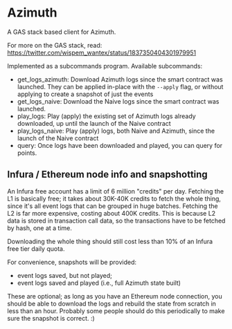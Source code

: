 # Azimuth

A GAS stack based client for Azimuth.

For more on the GAS stack, read: https://twitter.com/wispem_wantex/status/1837350404301979951

Implemented as a subcommands program.  Available subcommands:

- get_logs_azimuth:
	Download Azimuth logs since the smart contract was launched.  They can be applied in-place with the `--apply` flag, or without applying to create a snapshot of just the events
- get_logs_naive:
	Download the Naive logs since the smart contract was launched.
- play_logs:
	Play (apply) the existing set of Azimuth logs already downloaded, up until the launch of the Naive contract
- play_logs_naive:
	Play (apply) logs, both Naive and Azimuth, since the launch of the Naive contract
- query:
	Once logs have been downloaded and played, you can query for points.


## Infura / Ethereum node info and snapshotting

An Infura free account has a limit of 6 million "credits" per day.  Fetching the L1 is basically free; it takes about 30K-40K credits to fetch the whole thing, since it's all event logs that can be grouped in huge batches.  Fetching the L2 is far more expensive, costing about 400K credits.  This is because L2 data is stored in transaction call data, so the transactions have to be fetched by hash, one at a time.

Downloading the whole thing should still cost less than 10% of an Infura free tier daily quota.

For convenience, snapshots will be provided:

- event logs saved, but not played;
- event logs saved and played (i.e., full Azimuth state built)

These are optional; as long as you have an Ethereum node connection, you should be able to download the logs and rebuild the state from scratch in less than an hour.  Probably some people should do this periodically to make sure the snapshot is correct.  :)
